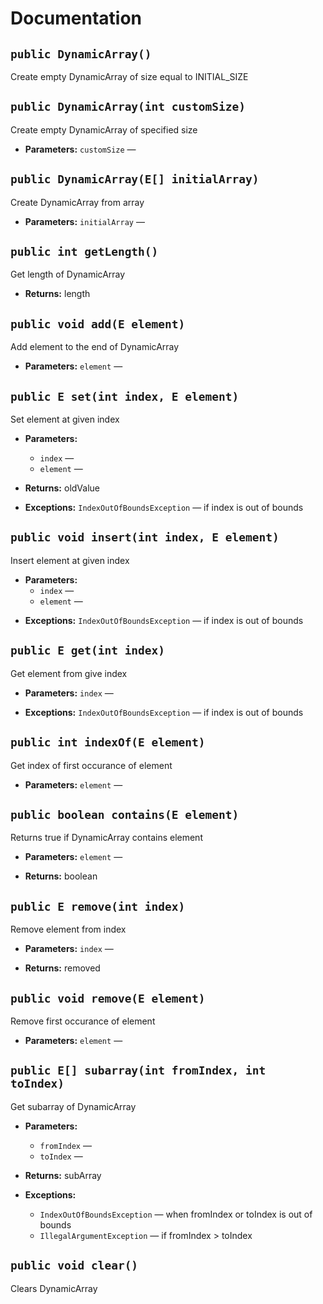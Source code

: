 # Documentation

## `public DynamicArray()`

Create empty DynamicArray of size equal to INITIAL_SIZE

## `public DynamicArray(int customSize)`

Create empty DynamicArray of specified size

 * **Parameters:** `customSize` — 

## `public DynamicArray(E[] initialArray)`

Create DynamicArray from array

 * **Parameters:** `initialArray` — 

## `public int getLength()`

Get length of DynamicArray

 * **Returns:** length

## `public void add(E element)`

Add element to the end of DynamicArray

 * **Parameters:** `element` — 

## `public E set(int index, E element)`

Set element at given index

 * **Parameters:**
   * `index` — 
   * `element` — <p>
 * **Returns:** oldValue

     <p>
 * **Exceptions:** `IndexOutOfBoundsException` — if index is out of bounds

## `public void insert(int index, E element)`

Insert element at given index

 * **Parameters:**
   * `index` — 
   * `element` — <p>
 * **Exceptions:** `IndexOutOfBoundsException` — if index is out of bounds

## `public E get(int index)`

Get element from give index

 * **Parameters:** `index` — <p>
 * **Exceptions:** `IndexOutOfBoundsException` — if index is out of bounds

## `public int indexOf(E element)`

Get index of first occurance of element

 * **Parameters:** `element` — 

## `public boolean contains(E element)`

Returns true if DynamicArray contains element

 * **Parameters:** `element` — <p>
 * **Returns:** boolean

## `public E remove(int index)`

Remove element from index

 * **Parameters:** `index` — <p>
 * **Returns:** removed

## `public void remove(E element)`

Remove first occurance of element

 * **Parameters:** `element` — 

## `public E[] subarray(int fromIndex, int toIndex)`

Get subarray of DynamicArray

 * **Parameters:**
   * `fromIndex` — 
   * `toIndex` — <p>
 * **Returns:** subArray

     <p>
 * **Exceptions:**
   * `IndexOutOfBoundsException` — when fromIndex or toIndex is out of bounds
   * `IllegalArgumentException` — if fromIndex > toIndex

## `public void clear()`

Clears DynamicArray

